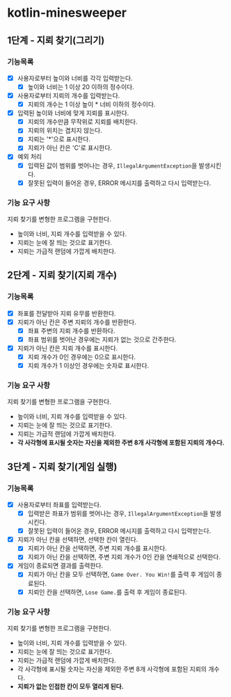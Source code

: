 # kotlin-minesweeper

## 1단계 - 지뢰 찾기(그리기)

### 기능목록

- [x] 사용자로부터 높이와 너비를 각각 입력받는다.
  - [x] 높이와 너비는 1 이상 20 이하의 정수이다.
- [x] 사용자로부터 지뢰의 개수를 입력받는다.
  - [x] 지뢰의 개수는 1 이상 높이 * 너비 이하의 정수이다.
- [x] 입력된 높이와 너비에 맞게 지뢰를 표시한다.
  - [x] 지뢰의 개수만큼 무작위로 지뢰를 배치한다.
  - [x] 지뢰의 위치는 겹치지 않는다.
  - [x] 지뢰는 '*'으로 표시한다.
  - [x] 지뢰가 아닌 칸은 'C'로 표시한다.
- [x] 예외 처리
  - [x] 입력된 값이 범위를 벗어나는 경우, `IllegalArgumentException`을 발생시킨다.
  - [x] 잘못된 입력이 들어온 경우, ERROR 메시지를 출력하고 다시 입력받는다.

### 기능 요구 사항

지뢰 찾기를 변형한 프로그램을 구현한다.
- 높이와 너비, 지뢰 개수를 입력받을 수 있다.
- 지뢰는 눈에 잘 띄는 것으로 표기한다.
- 지뢰는 가급적 랜덤에 가깝게 배치한다.

## 2단계 - 지뢰 찾기(지뢰 개수)

### 기능목록

- [x] 좌표를 전달받아 지뢰 유무를 반환한다.
- [x] 지뢰가 아닌 칸은 주변 지뢰의 개수를 반환한다.
  - [x] 좌표 주변의 지뢰 개수를 반환하다.
  - [x] 좌표 범위를 벗어난 경우에는 지뢰가 없는 것으로 간주한다.
- [x] 지뢰가 아닌 칸은 지뢰 개수를 표시한다.
  - [x] 지뢰 개수가 0인 경우에는 0으로 표시한다.
  - [x] 지뢰 개수가 1 이상인 경우에는 숫자로 표시한다.

### 기능 요구 사항

지뢰 찾기를 변형한 프로그램을 구현한다.
- 높이와 너비, 지뢰 개수를 입력받을 수 있다.
- 지뢰는 눈에 잘 띄는 것으로 표기한다.
- 지뢰는 가급적 랜덤에 가깝게 배치한다.
- **각 사각형에 표시될 숫자는 자신을 제외한 주변 8개 사각형에 포함된 지뢰의 개수다.**

## 3단계 - 지뢰 찾기(게임 실행)

### 기능목록

- [x] 사용자로부터 좌표를 입력받는다. 
  - [x] 입력받은 좌표가 범위를 벗어나는 경우, `IllegalArgumentException`을 발생시킨다.
  - [x] 잘못된 입력이 들어온 경우, ERROR 메시지를 출력하고 다시 입력받는다.
- [x] 지뢰가 아닌 칸을 선택하면, 선택한 칸이 열린다.
  - [x] 지뢰가 아닌 칸을 선택하면, 주변 지뢰 개수를 표시한다.
  - [x] 지뢰가 아닌 칸을 선택하면, 주변 지뢰 개수가 0인 칸을 연쇄적으로 선택한다.
- [x] 게임이 종료되면 결과를 출력한다.
  - [x] 지뢰가 아닌 칸을 모두 선택하면, `Game Over. You Win!`를 출력 후 게임이 종료된다. 
  - [x] 지뢰인 칸을 선택하면, `Lose Game.`를 출력 후 게임이 종료된다.

### 기능 요구 사항

지뢰 찾기를 변형한 프로그램을 구현한다.
- 높이와 너비, 지뢰 개수를 입력받을 수 있다.
- 지뢰는 눈에 잘 띄는 것으로 표기한다.
- 지뢰는 가급적 랜덤에 가깝게 배치한다.
- 각 사각형에 표시될 숫자는 자신을 제외한 주변 8개 사각형에 포함된 지뢰의 개수다.
- **지뢰가 없는 인접한 칸이 모두 열리게 된다.**
